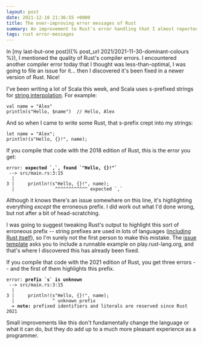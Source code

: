 ```yaml
---
layout: post
date: 2021-12-10 21:36:55 +0000
title: The ever-improving error messages of Rust
summary: An improvement to Rust's error handling that I almost reported, until I realised it was fixed.
tags: rust error-messages
---
```


In [my last-but-one post]({% post_url 2021/2021-11-30-dominant-colours %}), I mentioned the quality of Rust's compiler errors.
I encountered another compiler error today that I thought was less-than-optimal, I was going to file an issue for it… then I discovered it's been fixed in a newer version of Rust.
Nice!

I've been writing a lot of Scala this week, and Scala uses s-prefixed strings for [string interpolation].
For example:

```
val name = "Alex"
println(s"Hello, $name")  // Hello, Alex
```

And so when I came to write some Rust, that s-prefix crept into my strings:

```
let name = "Alex";
println!(s"Hello, {}!", name);
```

If you compile that code with the 2018 edition of Rust, this is the error you get:

<pre>
<code><span class="rustc_error">error:</span> <span style="font-weight: bold;">expected `,`, found `"Hello, {}!"`</span>
 <span class="rustc_lineno">--></span> src/main.rs:3:15
  <span class="rustc_lineno">|</span>
<span class="rustc_lineno">3 |</span>     println!(s"Hello, {}!", name);
  <span class="rustc_lineno">|</span>               <span class="rustc_error">^^^^^^^^^^^^ expected `,`</span></code></pre>

Although it knows there's an issue somewhere on this line, it's highlighting everything *except* the erroneous prefix.
I did work out what I'd done wrong, but not after a bit of head-scratching.

I was going to suggest tweaking Rust's output to highlight this sort of erroneous prefix -- string prefixes are used in lots of languages ([including Rust itself][raw_strings]), so I'm surely not the first person to make this mistake.
The [issue template] asks you to include a runnable example on play.rust-lang.org, and that's where I discovered this has already been fixed.

If you compile that code with the 2021 edition of Rust, you get three errors -- and the first of them highlights this prefix.

<pre>
<code><span class="rustc_error">error:</span> <span style="font-weight: bold;">prefix `s` is unknown</span>
 <span class="rustc_lineno">--></span> src/main.rs:3:15
  <span class="rustc_lineno">|</span>
<span class="rustc_lineno">3 |</span>     println!(s"Hello, {}!", name);
  <span class="rustc_lineno">|</span>              <span class="rustc_error">^ unknown prefix</span>
  = <span style="font-weight: bold;">note:</span> prefixed identifiers and literals are reserved since Rust 2021</code></pre>

Small improvements like this don't fundamentally change the language or what it can do, but they do add up to a much more pleasant experience as a programmer.

[string interpolation]: https://docs.scala-lang.org/overviews/core/string-interpolation.html
[raw_strings]: https://stackoverflow.com/q/26611664
[issue template]: https://raw.githubusercontent.com/rust-lang/rust/master/.github/ISSUE_TEMPLATE/diagnostics.md

